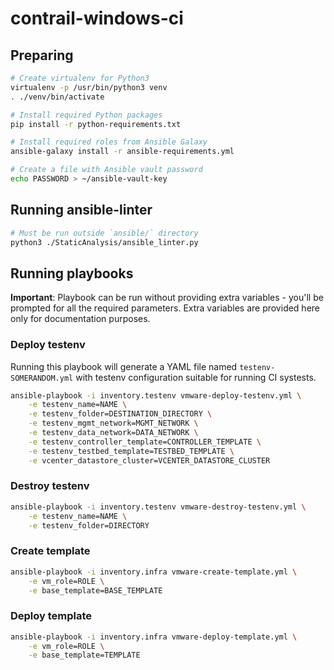 contrail-windows-ci
===================


## Preparing

```bash
# Create virtualenv for Python3
virtualenv -p /usr/bin/python3 venv
. ./venv/bin/activate

# Install required Python packages
pip install -r python-requirements.txt

# Install required roles from Ansible Galaxy
ansible-galaxy install -r ansible-requirements.yml

# Create a file with Ansible vault password
echo PASSWORD > ~/ansible-vault-key
```

## Running ansible-linter

```bash
# Must be run outside `ansible/` directory
python3 ./StaticAnalysis/ansible_linter.py
```


## Running playbooks

**Important**: Playbook can be run without providing extra variables - you'll be prompted for all the required parameters.
Extra variables are provided here only for documentation purposes.


### Deploy testenv

Running this playbook will generate a YAML file named `testenv-SOMERANDOM.yml` with testenv configuration suitable for running CI systests.

```bash
ansible-playbook -i inventory.testenv vmware-deploy-testenv.yml \
    -e testenv_name=NAME \
    -e testenv_folder=DESTINATION_DIRECTORY \
    -e testenv_mgmt_network=MGMT_NETWORK \
    -e testenv_data_network=DATA_NETWORK \
    -e testenv_controller_template=CONTROLLER_TEMPLATE \
    -e testenv_testbed_template=TESTBED_TEMPLATE \
    -e vcenter_datastore_cluster=VCENTER_DATASTORE_CLUSTER
```


### Destroy testenv

```bash
ansible-playbook -i inventory.testenv vmware-destroy-testenv.yml \
    -e testenv_name=NAME \
    -e testenv_folder=DIRECTORY
```


### Create template

```bash
ansible-playbook -i inventory.infra vmware-create-template.yml \
    -e vm_role=ROLE \
    -e base_template=BASE_TEMPLATE
```


### Deploy template

```bash
ansible-playbook -i inventory.infra vmware-deploy-template.yml \
    -e vm_role=ROLE \
    -e base_template=TEMPLATE
```
